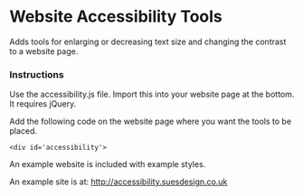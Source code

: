 # Website Accessibility Tools

Adds tools for enlarging or decreasing text size and changing the contrast to a website page.

### Instructions

Use the accessibility.js file. Import this into your website page at the bottom. It requires jQuery.

Add the following code on the website page where you want the tools to be placed.

```
<div id='accessibility'>

```

An example website is included with example styles.

An example site is at: http://accessibility.suesdesign.co.uk

